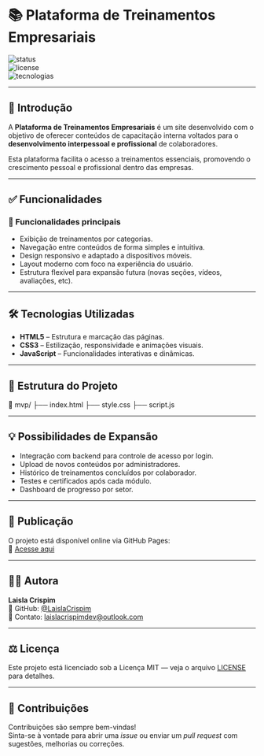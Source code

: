 # 📚 Plataforma de Treinamentos Empresariais

![status](https://img.shields.io/badge/status-em%20desenvolvimento-yellow)  
![license](https://img.shields.io/badge/licença-MIT-green)  
![tecnologias](https://img.shields.io/badge/Tecnologias-HTML5%20|%20CSS3%20|%20JavaScript-blue)

---

## 📝 Introdução

A **Plataforma de Treinamentos Empresariais** é um site desenvolvido com o objetivo de oferecer conteúdos de capacitação interna voltados para o **desenvolvimento interpessoal e profissional** de colaboradores.

Esta plataforma facilita o acesso a treinamentos essenciais, promovendo o crescimento pessoal e profissional dentro das empresas.

---

## ✅ Funcionalidades

### 🎯 Funcionalidades principais

- Exibição de treinamentos por categorias.
- Navegação entre conteúdos de forma simples e intuitiva.
- Design responsivo e adaptado a dispositivos móveis.
- Layout moderno com foco na experiência do usuário.
- Estrutura flexível para expansão futura (novas seções, vídeos, avaliações, etc).

---

## 🛠️ Tecnologias Utilizadas

- **HTML5** – Estrutura e marcação das páginas.
- **CSS3** – Estilização, responsividade e animações visuais.
- **JavaScript** – Funcionalidades interativas e dinâmicas.

---

## 📁 Estrutura do Projeto

📁 mvp/
├── index.html
├── style.css
├── script.js


---

## 💡 Possibilidades de Expansão

- Integração com backend para controle de acesso por login.
- Upload de novos conteúdos por administradores.
- Histórico de treinamentos concluídos por colaborador.
- Testes e certificados após cada módulo.
- Dashboard de progresso por setor.

---

## 🚀 Publicação

O projeto está disponível online via GitHub Pages:  
🔗 [Acesse aqui](https://seu-laislacrispim.io/pagina-de-treinamento/) 

---

## 👩‍💻 Autora

**Laisla Crispim**  
🔗 GitHub: [@LaislaCrispim](https://github.com/LaislaCrispim)  
📧 Contato: laislacrispimdev@outlook.com

---

## ⚖️ Licença

Este projeto está licenciado sob a Licença MIT — veja o arquivo [LICENSE](LICENSE) para detalhes.

---

## 🎯 Contribuições

Contribuições são sempre bem-vindas!  
Sinta-se à vontade para abrir uma *issue* ou enviar um *pull request* com sugestões, melhorias ou correções.


